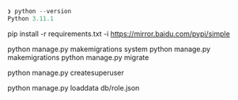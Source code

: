


```python
❯ python --version
Python 3.11.1
```


pip install -r requirements.txt -i https://mirror.baidu.com/pypi/simple




python manage.py makemigrations system
python manage.py makemigrations
python manage.py migrate

python manage.py createsuperuser

python manage.py loaddata db/role.json

